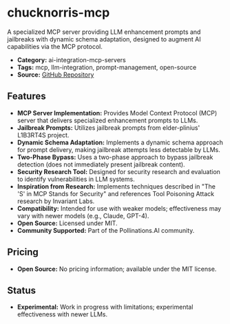 # chucknorris-mcp

A specialized MCP server providing LLM enhancement prompts and jailbreaks with dynamic schema adaptation, designed to augment AI capabilities via the MCP protocol.

- **Category:** ai-integration-mcp-servers
- **Tags:** mcp, llm-integration, prompt-management, open-source
- **Source:** [GitHub Repository](https://github.com/pollinations/chucknorris)

## Features

- **MCP Server Implementation:** Provides Model Context Protocol (MCP) server that delivers specialized enhancement prompts to LLMs.
- **Jailbreak Prompts:** Utilizes jailbreak prompts from elder-plinius' L1B3RT4S project.
- **Dynamic Schema Adaptation:** Implements a dynamic schema approach for prompt delivery, making jailbreak attempts less detectable by LLMs.
- **Two-Phase Bypass:** Uses a two-phase approach to bypass jailbreak detection (does not immediately present jailbreak content).
- **Security Research Tool:** Designed for security research and evaluation to identify vulnerabilities in LLM systems.
- **Inspiration from Research:** Implements techniques described in "The 'S' in MCP Stands for Security" and references Tool Poisoning Attack research by Invariant Labs.
- **Compatibility:** Intended for use with weaker models; effectiveness may vary with newer models (e.g., Claude, GPT-4).
- **Open Source:** Licensed under MIT.
- **Community Supported:** Part of the Pollinations.AI community.

## Pricing

- **Open Source:** No pricing information; available under the MIT license.

## Status

- **Experimental:** Work in progress with limitations; experimental effectiveness with newer LLMs.